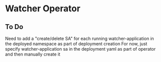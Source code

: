 # Watcher Operator

## To Do

Need to add a "create/delete SA" for each running watcher-application in the deployed namespace as part of deployment creation
For now, just specify watcher-application sa in the deployment yaml as part of operator and then manually create it